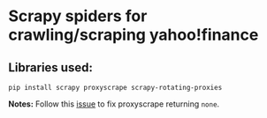# Scrapy spiders for crawling/scraping yahoo!finance

## Libraries used:
```
pip install scrapy proxyscrape scrapy-rotating-proxies
```

**Notes:** Follow this [issue](https://github.com/JaredLGillespie/proxyscrape/issues/34) to fix proxyscrape returning `none`.

